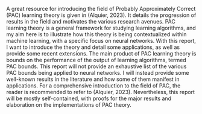 A great resource for introducing the field of Probably Approximately Correct (PAC) learning theory is given in (Alquier, 2023). It details the progression of results in the field and motivates the various research avenues. PAC learning theory is a general framework for studying learning algorithms, and my aim here is to illustrate how this theory is being contextualized within machine learning, with a specific focus on neural networks. With this report, I want to introduce the theory and detail some applications, as well as provide some recent extensions. The main product of PAC learning theory is bounds on the performance of the output of learning algorithms, termed PAC bounds. This report will not provide an exhaustive list of the various PAC bounds being applied to neural networks. I will instead provide some well-known results in the literature and how some of them manifest in applications. For a comprehensive introduction to the field of PAC, the reader is recommended to refer to (Alquier, 2023). Nevertheless, this report will be mostly self-contained, with proofs for the major results and elaboration on the implementations of PAC theory.